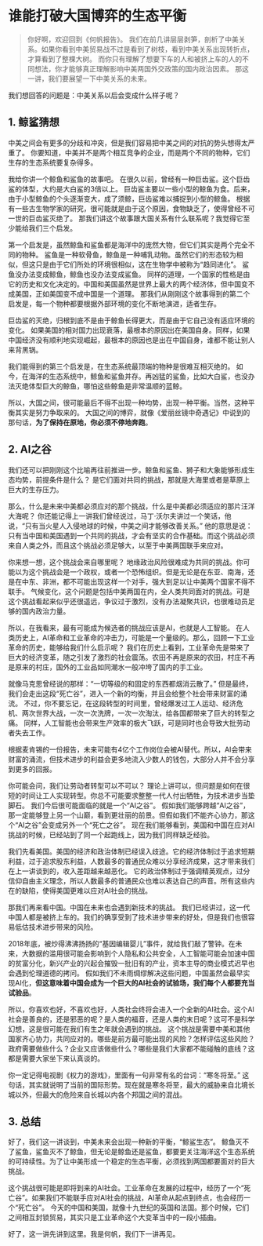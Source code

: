 # 谁能打破大国博弈的生态平衡

> 你好啊，欢迎回到《何帆报告》。
>我们在前几讲层层剥笋，剖析了中美关系。如果你看到中美贸易战不过是看到了树枝，看到中美关系出现转折点，才算看到了整棵大树。
而你只有理解了想要下车的人和被挤上车的人的不同想法，你才能够真正理解影响中美两国外交政策的国内政治因素。
那这一讲，我们要展望一下中美关系的未来。

我们想回答的问题是：中美关系以后会变成什么样子呢？

## 1. 鲸鲨猜想

中美之间会有更多的分歧和冲突，但是我们容易把中美之间的对抗的势头想得太严重了。
你要知道，中美并不是两个相互竞争的企业，而是两个不同的物种，它们生存的生态系统要复杂得多。

我给你讲一个鲸鱼和鲨鱼的故事吧。
在很久以前，曾经有一种巨齿鲨。这个巨齿鲨的体型，大约是大白鲨的3倍以上。
巨齿鲨主要以一些小型的鲸鱼为食。后来，由于小型鲸鱼的个头逐渐变大，成了须鲸，巨齿鲨难以捕捉到小型的鲸鱼。
根据有一些古生物学家的研究，很可能就是由于这个原因，食物缺乏了，使得曾经不可一世的巨齿鲨灭绝了。
那我们讲这个故事跟大国关系有什么联系呢？我觉得它至少能给我们三个启发。

第一个启发是，虽然鲸鱼和鲨鱼都是海洋中的庞然大物，但它们其实是两个完全不同的物种。
鲨鱼是一种软骨鱼，鲸鱼是一种哺乳动物。虽然它们的形态较为相似，但这只是由于它们所处的环境很相似，这在生物学中被称为“趋同进化”。
鲨鱼没办法变成鲸鱼，鲸鱼也没办法变成鲨鱼。
同样的道理，一个国家的性格是由它的历史和文化决定的。中国和美国虽然是世界上最大的两个经济体，但中国变不成美国，正如美国变不成中国是一个道理。
那我们从刚刚这个故事得到的第二个启发是，每一个物种都要根据外部环境的变化不断地演进，适者生存。

巨齿鲨的灭绝，归根到底不是由于鲸鱼长得更大，而是由于它自己没有适应环境的变化。
如果美国的相对国力出现衰落，最根本的原因出在美国自身。同样，如果中国经济没有顺利地实现崛起，最根本的原因也是出在中国自身，谁都不能让别人来背黑锅。

我们能得到的第三个启发是，在生态系统最顶端的物种是很难互相灭绝的。
如今，在海洋的生态系统中，鲸鱼和鲨鱼并存。再凶猛的鲨鱼，比如大白鲨，也没办法灭绝体型巨大的鲸鱼，哪怕这些鲸鱼是非常温顺的蓝鲸。

所以，大国之间，很可能最后不得不出现一种均势，出现一种平衡。当然，这种平衡其实是努力争取来的。
大国之间的博弈，就像《爱丽丝镜中奇遇记》中说到的那句话，**为了保持在原地，你必须不停地奔跑**。

## 2. AI之谷

我们还可以把刚刚这个比喻再往前推进一步。鲸鱼和鲨鱼、狮子和大象能够形成生态均势，前提条件是什么？
是它们面对共同的挑战，那就是大海里或者是草原上巨大的生存压力。

那么，什么是未来中美都必须应对的那个挑战，什么是中美都必须适应的那片汪洋大海呢？
你还能记得上一讲我们曾经说过，马丁·沃尔夫讲过一个笑话，他说，“只有当火星人入侵地球的时候，中美之间才能够改善关系。”
他的意思是说：只有当中国和美国遇到一个共同的挑战，才会有坚实的合作基础。而这个挑战必须来自人类之外，而且这个挑战必须足够大，以至于中美两国联手来应对。

你来想一想，这个挑战会来自哪里呢？
地缘政治风险很难成为共同的挑战。你可能以为这个挑战会是一个政权，或者一个恐怖组织。但是无论是在东亚、南海，还是在中东、非洲，都不可能出现这样一个对手，强大到足以让中美两个国家不得不联手。
气候变化，这个问题是包括中美两国在内，全人类共同面对的挑战。可是这个挑战看起来似乎还很遥远，争议过于激烈，没有办法凝聚共识，也很难动员足够的国内政治力量。

所以，在我看来，最有可能成为候选者的挑战应该是AI，也就是人工智能。
在人类历史上，AI革命和工业革命的冲击力，可能是一个量级的。那么，回顾一下工业革命的历史，能够给我们什么启示呢？
我们在历史上看到，工业革命先是带来了巨大的经济变革，随之引发了激烈的社会震荡。农田不再是原来的农田，村庄不再是原来的村庄，国外的工业品如同潮水一般冲垮了国内的手工业。

就像马克思曾经说的那样：“一切等级的和固定的东西都烟消云散了。”
但是最终，我们会走出这段“死亡谷”，进入一个新的均衡，并且会给整个社会带来财富的涌流。
不过，你不要忘记，在这段转型的时间里，曾经爆发过工人运动、经济危机、两次世界大战，一次一次洗牌，一次一次淘汰，给各国都带来了巨大的转型之痛。
同样，人工智能也会带来生产效率的极大飞跃，可是同时也会导致大批劳动者失去工作。

根据麦肯锡的一份报告，未来可能有4亿个工作岗位会被AI替代。所以，AI会带来财富的涌流，但技术进步的利益会更多地流入少数人的钱包，大部分人并不会分享到更多的回报。

你可能会问，我们让劳动者转型可以不可以？
理论上讲可以，但问题是如何在很短的时间让工人实现转型。你总不可能要求整整一代人付出牺牲，为技术进步当垫脚石。
我们今后很可能面临的就是一个“AI之谷”。
假如我们能够跨越“AI之谷”，那一定能够登上另一个山巅，看到更壮丽的前景。但假如我们不能齐心协力，那这个“AI之谷”会变成另外一个“死亡之谷”。
现在我们能够看到，美国和中国在应对AI挑战的时候，已经站到了同一个起跑线上，因为我们同样缺乏经验。

我们先看美国。美国的经济和政治体制已经误入歧途。它的经济体制过于追求短期利益，过于追求股东利益，人数最多的普通民众难以分享经济成果，这才带来我们在上一讲谈到的，收入差距越来越恶化。
它的政治体制过于强调精英观点，过分信仰自由主义理念，所以人数最多的普通民众也难以表达自己的声音。所有这些内在的缺陷，使得美国更难以应对AI社会的挑战。

那我们再来看中国。中国在未来也会遇到新技术的挑战。
我们已经讲过，这一代中国人都是被挤上车的。我们的确享受到了技术进步带来的好处，但是我们也很容易低估技术进步带来的风险。

2018年底，被炒得沸沸扬扬的“基因编辑婴儿”事件，就给我们敲了警钟。在未来，大数据的滥用很可能会影响到个人隐私和公共安全，人工智能可能会加速中国的贫富分化，新兴产业的兴起会摧毁一批旧有的产业，资本主导的商业模式迟早也会遇到伦理道德的拷问。
假如我们不未雨绸缪解决这些问题，中国虽然会最早实现AI化，**但这意味着中国会成为一个巨大的AI社会的试验场，我们每个人都要充当试验品**。

所以，你喜欢也好，不喜欢也好，人类社会终将会进入一个全新的AI社会。这个AI社会是善良的，还是邪恶的呢？是人类的福音，还是人类的末日呢？这可不是科学幻想，这是很可能在我们有生之年就会遇到的挑战。
这个挑战是需要中美和其他国家齐心协力，共同应对的。哪些是前方最可能出现的风险？怎样评估这些风险？政府需要做些什么？企业又应该做些什么？哪些是我们大家都不能碰触的底线？这都是需要大家坐下来认真谈的。

你一定记得电视剧《权力的游戏》，里面有一句非常有名的台词：“寒冬将至。”
这句话，其实就说明了当前的国际形势。现在就是寒冬将至，最大的威胁来自北境长城以外，但最大的危险来自长城以内各个邦国之间的混战。

## 3. 总结

好了，我们这一讲谈到，中美未来会出现一种新的平衡，“鲸鲨生态”。
鲸鱼灭不了鲨鱼，鲨鱼灭不了鲸鱼，但无论是鲸鱼还是鲨鱼，都要更关注海洋这个生态系统的可持续性。为了让中美形成一个稳定的生态平衡，必须找到两国都要面对的巨大挑战。

这个挑战很可能是即将到来的AI社会。工业革命在发展的过程中，经历了一个“死亡谷”。如果我们不能联手应对AI社会的挑战，AI革命从起点到终点，也会经历一个“死亡谷”。
今天的中国和美国，就像十九世纪的英国和法国。那个时候，它们之间相互封锁贸易，其实只是工业革命这个大变革当中的一段小插曲。

好了，这一讲先讲到这里。我是何帆，我们下一讲再见。